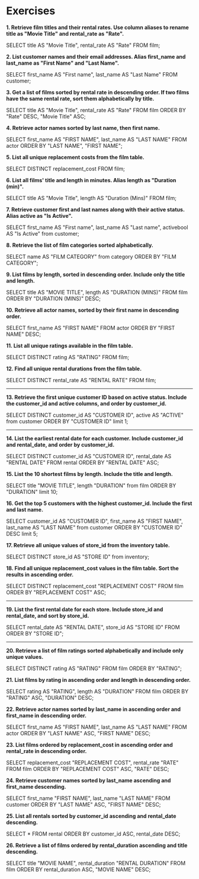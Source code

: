 # Exercises

**1. Retrieve film titles and their rental rates. Use column aliases to rename title as "Movie Title" and rental_rate as "Rate".**

SELECT title AS "Movie Title", rental_rate AS "Rate" FROM film;

**2. List customer names and their email addresses. Alias first_name and last_name as "First Name" and "Last Name".**

SELECT first_name AS "First name", last_name AS "Last Name" FROM customer;

**3. Get a list of films sorted by rental rate in descending order. If two films have the same rental rate, sort them alphabetically by title.**

SELECT title AS "Movie Title", rental_rate AS "Rate" FROM film ORDER BY "Rate" DESC, "Movie Title" ASC;

**4. Retrieve actor names sorted by last name, then first name.**

SELECT first_name AS "FIRST NAME", last_name AS "LAST NAME" FROM actor ORDER BY "LAST NAME", "FIRST NAME";

**5. List all unique replacement costs from the film table.**

SELECT DISTINCT replacement_cost FROM film;

**6. List all films' title and length in minutes. Alias length as "Duration (min)".**

SELECT title AS "Movie Title", length AS "Duration (Mins)" FROM film;

**7. Retrieve customer first and last names along with their active status. Alias active as "Is Active".**

SELECT first_name AS "First name", last_name AS "Last name", activebool AS "Is Active" from customer;

**8. Retrieve the list of film categories sorted alphabetically.**

SELECT name AS "FILM CATEGORY" from category ORDER BY "FILM CATEGORY";

**9. List films by length, sorted in descending order. Include only the title and length.**

SELECT title AS "MOVIE TITLE", length AS "DURATION (MINS)" FROM film ORDER BY "DURATION (MINS)" DESC;

**10. Retrieve all actor names, sorted by their first name in descending order.**

SELECT first_name AS "FIRST NAME" FROM actor ORDER BY "FIRST NAME" DESC;

**11. List all unique ratings available in the film table.**

SELECT DISTINCT rating AS "RATING" FROM film;

**12. Find all unique rental durations from the film table.**

SELECT DISTINCT rental_rate AS "RENTAL RATE" FROM film;

***************************************************

**13. Retrieve the first unique customer ID based on active status. Include the customer_id and active columns, and order by customer_id.**

SELECT DISTINCT customer_id AS "CUSTOMER ID", active AS "ACTIVE" from customer ORDER BY "CUSTOMER ID" limit 1;

**************************************************

**14. List the earliest rental date for each customer. Include customer_id and rental_date, and order by customer_id.**

SELECT DISTINCT customer_id AS "CUSTOMER ID", rental_date AS "RENTAL DATE" FROM rental ORDER BY "RENTAL DATE" ASC;

**15. List the 10 shortest films by length. Include the title and length.**

SELECT title "MOVIE TITLE", length "DURATION" from film ORDER BY "DURATION" limit 10;

**16. Get the top 5 customers with the highest customer_id. Include the first and last name.**

SELECT customer_id AS "CUSTOMER ID", first_name AS "FIRST NAME", last_name AS "LAST NAME" from customer ORDER BY "CUSTOMER ID" DESC limit 5;

**17. Retrieve all unique values of store_id from the inventory table.**

SELECT DISTINCT store_id AS "STORE ID" from inventory;

**18. Find all unique replacement_cost values in the film table. Sort the results in ascending order.**

SELECT DISTINCT replacement_cost "REPLACEMENT COST" FROM film ORDER BY "REPLACEMENT COST" ASC;

***************************************************
**19. List the first rental date for each store. Include store_id and rental_date, and sort by store_id.**

SELECT rental_date AS "RENTAL DATE", store_id AS "STORE ID" FROM <table> ORDER BY "STORE ID";

***************************************************

**20. Retrieve a list of film ratings sorted alphabetically and include only unique values.**

SELECT DISTINCT rating AS "RATING" FROM film ORDER BY "RATING";

**21. List films by rating in ascending order and length in descending order.**

SELECT rating AS "RATING", length AS "DURATION" FROM film ORDER BY "RATING" ASC, "DURATION" DESC;

**22. Retrieve actor names sorted by last_name in ascending order and first_name in descending order.**

SELECT first_name AS "FIRST NAME", last_name AS "LAST NAME" FROM actor ORDER BY "LAST NAME" ASC, "FIRST NAME" DESC;

**23. List films ordered by replacement_cost in ascending order and rental_rate in descending order.**

SELECT replacement_cost "REPLACEMENT COST", rental_rate "RATE" FROM film ORDER BY "REPLACEMENT COST" ASC, "RATE" DESC;

**24. Retrieve customer names sorted by last_name ascending and first_name descending.**

SELECT first_name "FIRST NAME", last_name "LAST NAME" FROM customer ORDER BY "LAST NAME" ASC, "FIRST NAME" DESC;

**25. List all rentals sorted by customer_id ascending and rental_date descending.**

SELECT * FROM rental ORDER BY customer_id ASC, rental_date DESC;

**26. Retrieve a list of films ordered by rental_duration ascending and title descending.**

SELECT title "MOVIE NAME", rental_duration "RENTAL DURATION" FROM film ORDER BY rental_duration ASC, "MOVIE NAME" DESC;